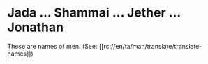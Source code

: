 # Jada ... Shammai ... Jether ... Jonathan
These are names of men. (See: [[rc://en/ta/man/translate/translate-names]])